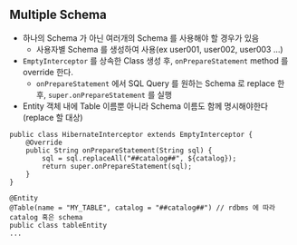 ## Multiple Schema
 - 하나의 Schema 가 아닌 여러개의 Schema 를 사용해야 할 경우가 있음
   - 사용자별 Schema 를 생성하여 사용(ex user001, user002, user003 ...)
 - `EmptyInterceptor` 를 상속한 Class 생성 후, `onPrepareStatement` method 를 override 한다.
   - `onPrepareStatement` 에서 SQL Query 를 원하는 Schema 로 replace 한 후, `super.onPrepareStatement` 를 실행
 - Entity 객체 내에 Table 이름뿐 아니라 Schema 이름도 함께 명시해야한다(replace 할 대상)
```
public class HibernateInterceptor extends EmptyInterceptor {
    @Override
    public String onPrepareStatement(String sql) {
        sql = sql.replaceAll("##catalog##", ${catalog});
        return super.onPrepareStatement(sql);
    }
}
```
```
@Entity
@Table(name = "MY_TABLE", catalog = "##catalog##") // rdbms 에 따라 catalog 혹은 schema
public class tableEntity
...
```